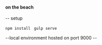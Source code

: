 #### on the beach

-- setup

```npm install ```
```gulp serve ```

--local environment hosted on port 9000 --